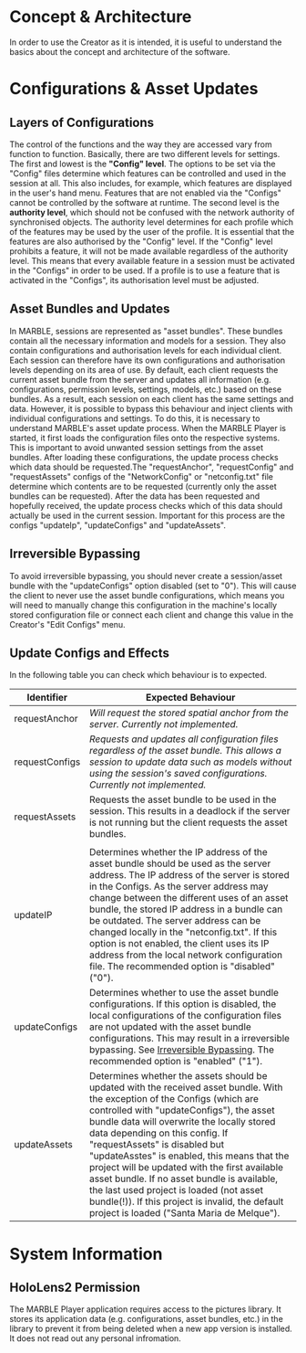 # Concept & Architecture

In order to use the Creator as it is intended, it is useful to understand the basics about the concept and architecture of the software.

# Configurations & Asset Updates

## Layers of Configurations
The control of the functions and the way they are accessed vary from function to function. Basically, there are two different levels for settings.
The first and lowest is the **"Config" level**. The options to be set via the "Config" files determine which features can be controlled and used in the session at all.
This also includes, for example, which features are displayed in the user's hand menu. Features that are not enabled via the "Configs" cannot be controlled by the software at runtime.
The second level is the **authority level**, which should not be confused with the network authority of synchronised objects.
The authority level determines for each profile which of the features may be used by the user of the profile. It is essential that the features are also authorised by the "Config" level. If the "Config" level prohibits a feature, it will not be made available regardless of the authority level.
This means that every available feature in a session must be activated in the "Configs" in order to be used. If a profile is to use a feature that is activated in the "Configs", its authorisation level must be adjusted.

## Asset Bundles and Updates
In MARBLE, sessions are represented as "asset bundles". These bundles contain all the necessary information and models for a session. They also contain configurations and authorisation levels for each individual client. Each session can therefore have its own configurations and authorisation levels depending on its area of use.
By default, each client requests the current asset bundle from the server and updates all information (e.g. configurations, permission levels, settings, models, etc.) based on these bundles. As a result, each session on each client has the same settings and data.
However, it is possible to bypass this behaviour and inject clients with individual configurations and settings.
To do this, it is necessary to understand MARBLE's asset update process.
When the MARBLE Player is started, it first loads the configuration files onto the respective systems. This is important to avoid unwanted session settings from the asset bundles. After loading these configurations, the update process checks which data should be requested.The "requestAnchor", "requestConfig" and "requestAssets" configs of the "NetworkConfig" or "netconfig.txt" file determine which contents are to be requested (currently only the asset bundles can be requested).
After the data has been requested and hopefully received, the update process checks which of this data should actually be used in the current session. Important for this process are the configs "updateIp", "updateConfigs" and "updateAssets".

## Irreversible Bypassing
To avoid irreversible bypassing, you should never create a session/asset bundle with the "updateConfigs" option disabled (set to "0"). This will cause the client to never use the asset bundle configurations, which means you will need to manually change this configuration in the machine's locally stored configuration file or connect each client and change this value in the Creator's "Edit Configs" menu.

## Update Configs and Effects
In the following table you can check which behaviour is to expected.

| Identifier | Expected Behaviour |
| ------------- | ------------- |
| requestAnchor | _Will request the stored spatial anchor from the server. Currently not implemented._ |
| requestConfigs | _Requests and updates all configuration files regardless of the asset bundle. This allows a session to update data such as models without using the session's saved configurations. Currently not implemented._ |
| requestAssets | Requests the asset bundle to be used in the session. This results in a deadlock if the server is not running but the client requests the asset bundles. |
| | |
| updateIP | Determines whether the IP address of the asset bundle should be used as the server address. The IP address of the server is stored in the Configs. As the server address may change between the different uses of an asset bundle, the stored IP address in a bundle can be outdated. The server address can be changed locally in the "netconfig.txt". If this option is not enabled, the client uses its IP address from the local network configuration file. The recommended option is "disabled" ("0"). |
| updateConfigs | Determines whether to use the asset bundle configurations. If this option is disabled, the local configurations of the configuration files are not updated with the asset bundle configurations. This may result in a irreversible bypassing. See [Irreversible Bypassing](https://github.com/FUSEEProjectTeam/MARBLE/wiki/Concept-&-Architecture#irreversible-bypassing). The recommended option is "enabled" ("1"). |
| updateAssets | Determines whether the assets should be updated with the received asset bundle. With the exception of the Configs (which are controlled with "updateConfigs"), the asset bundle data will overwrite the locally stored data depending on this config. If "requestAssets" is disabled but "updateAsstes" is enabled, this means that the project will be updated with the first available asset bundle. If no asset bundle is available, the last used project is loaded (not asset bundle(!)). If this project is invalid, the default project is loaded ("Santa Maria de Melque"). |

# System Information
## HoloLens2 Permission
The MARBLE Player application requires access to the pictures library. It stores its application data (e.g. configurations, asset bundles, etc.) in the library to prevent it from being deleted when a new app version is installed. It does not read out any personal infromation.